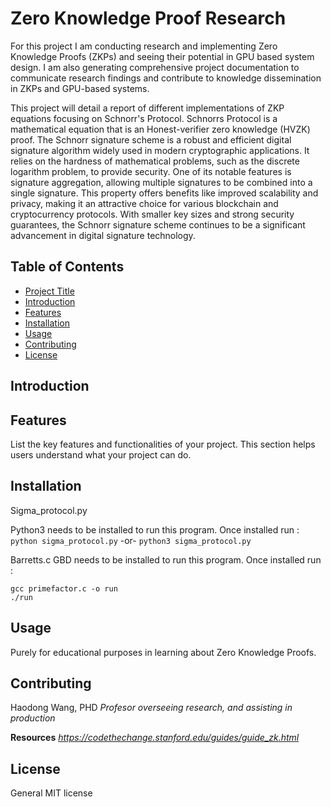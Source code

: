 # Zero Knowledge Proof Research

For this project I am conducting research and implementing Zero Knowledge Proofs (ZKPs) and seeing their potential in GPU based system design. I am also generating comprehensive project documentation to communicate research findings and contribute to knowledge dissemination in ZKPs and GPU-based systems.

This project will detail a report of different implementations of ZKP equations focusing on Schnorr's Protocol. Schnorrs Protocol is a mathematical equation that is an Honest-verifier zero knowledge (HVZK) proof. The Schnorr signature scheme is a robust and efficient digital signature algorithm widely used in modern cryptographic applications. It relies on the hardness of mathematical problems, such as the discrete logarithm problem, to provide security. One of its notable features is signature aggregation, allowing multiple signatures to be combined into a single signature. This property offers benefits like improved scalability and privacy, making it an attractive choice for various blockchain and cryptocurrency protocols. With smaller key sizes and strong security guarantees, the Schnorr signature scheme continues to be a significant advancement in digital signature technology.

## Table of Contents

- [Project Title](#Zero-Knowledge-Proof-Research)
- [Introduction](#introduction)
- [Features](#features)
- [Installation](#installation)
- [Usage](#usage)
- [Contributing](#contributing)
- [License](#license)

## Introduction



## Features

List the key features and functionalities of your project. This section helps users understand what your project can do.

## Installation

Sigma_protocol.py

Python3 needs to be installed to run this program. Once installed run :
`python sigma_protocol.py`
-or-
`python3 sigma_protocol.py`

Barretts.c
GBD needs to be installed to run this program. Once installed run :

```
gcc primefactor.c -o run
./run
```

## Usage

Purely for educational purposes in learning about Zero Knowledge Proofs.

## Contributing

Haodong Wang, PHD
_Profesor overseeing research, and assisting in production_

**Resources**
_https://codethechange.stanford.edu/guides/guide_zk.html_

## License

General MIT license
